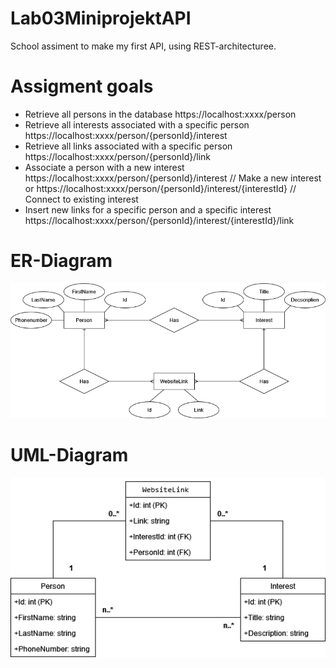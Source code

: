 # Lab03MiniprojektAPI
School assiment to make my first API, using REST-architecturee.

# Assigment goals
- Retrieve all persons in the database
https://localhost:xxxx/person
- Retrieve all interests associated with a specific person
https://localhost:xxxx/person/{personId}/interest
- Retrieve all links associated with a specific person
https://localhost:xxxx/person/{personId}/link
- Associate a person with a new interest
https://localhost:xxxx/person/{personId}/interest // Make a new interest
or
https://localhost:xxxx/person/{personId}/interest/{interestId} // Connect to existing interest
- Insert new links for a specific person and a specific interest
https://localhost:xxxx/person/{personId}/interest/{interestId}/link

# ER-Diagram
![Alt text](ER-DIA.drawio.png)

# UML-Diagram
![Alt text](UMLAPI.drawio.png)